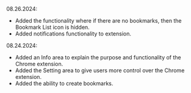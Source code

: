 08.26.2024:
<ul>
<li>Added the functionality where if there are no bookmarks, then the Bookmark List icon is hidden.</li>
<li>Added notifications functionality to extension.</li>
</ul>
08.24.2024:
<ul>
<li>Added an Info area to explain the purpose and functionality of the Chrome extension.</li>
<li>Added the Setting area to give users more control over the Chrome extension.</li>
<li>Added the ability to create bookmarks.</li>
</ul>
